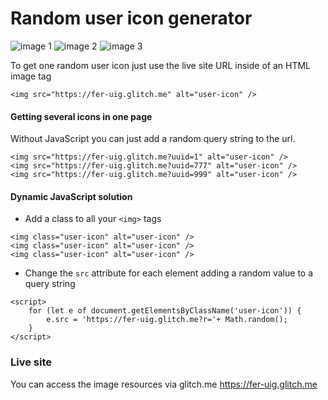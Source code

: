 # Random user icon generator

![image 1](https://fer-uig.glitch.me?uuid=1)
![image 2](https://fer-uig.glitch.me?uuid=2)
![image 3](https://fer-uig.glitch.me?uuid=3)

To get one random user icon just use the live site URL inside of an HTML image tag

```
<img src="https://fer-uig.glitch.me" alt="user-icon" />
```

#### Getting several icons in one page

Without JavaScript you can just add a random query string to the url.

```
<img src="https://fer-uig.glitch.me?uuid=1" alt="user-icon" />
<img src="https://fer-uig.glitch.me?uuid=777" alt="user-icon" />
<img src="https://fer-uig.glitch.me?uuid=999" alt="user-icon" />
```

#### Dynamic JavaScript solution

- Add a class to all your `<img>` tags
```
<img class="user-icon" alt="user-icon" />
<img class="user-icon" alt="user-icon" />
<img class="user-icon" alt="user-icon" />
```
- Change the `src` attribute for each element adding a random value to a query string
```
<script>
    for (let e of document.getElementsByClassName('user-icon')) {
        e.src = 'https://fer-uig.glitch.me?r='+ Math.random();
    }
</script>
```

### Live site

You can access the image resources via glitch.me https://fer-uig.glitch.me  